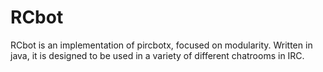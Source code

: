 RCbot
=====

RCbot is an implementation of pircbotx, focused on modularity. Written in java, it is designed to be used in a variety of different chatrooms in IRC.

